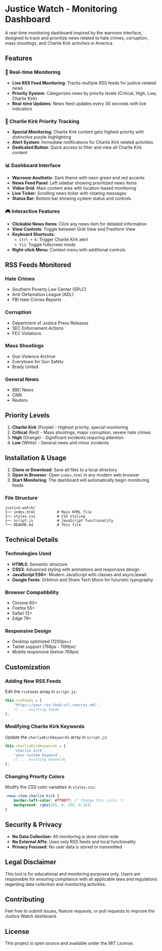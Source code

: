 # Justice Watch - Monitoring Dashboard

A real-time monitoring dashboard inspired by the warroom interface, designed to track and prioritize news related to hate crimes, corruption, mass shootings, and Charlie Kirk activities in America.

## Features

### 🚨 Real-time Monitoring
- **Live RSS Feed Monitoring**: Tracks multiple RSS feeds for justice-related news
- **Priority System**: Categorizes news by priority levels (Critical, High, Low, Charlie Kirk)
- **Real-time Updates**: News feed updates every 30 seconds with live indicators

### 🎯 Charlie Kirk Priority Tracking
- **Special Monitoring**: Charlie Kirk content gets highest priority with distinctive purple highlighting
- **Alert System**: Immediate notifications for Charlie Kirk related activities
- **Dedicated Button**: Quick access to filter and view all Charlie Kirk content

### 📊 Dashboard Interface
- **Warroom Aesthetic**: Dark theme with neon green and red accents
- **News Feed Panel**: Left sidebar showing prioritized news items
- **Video Grid**: Main content area with location-based monitoring
- **Live Ticker**: Scrolling news ticker with rotating messages
- **Status Bar**: Bottom bar showing system status and controls

### 🎮 Interactive Features
- **Clickable News Items**: Click any news item for detailed information
- **View Controls**: Toggle between Grid View and Freeform View
- **Keyboard Shortcuts**: 
  - `Ctrl + K`: Trigger Charlie Kirk alert
  - `F11`: Toggle fullscreen mode
- **Right-click Menu**: Context menu with additional controls

## RSS Feeds Monitored

### Hate Crimes
- Southern Poverty Law Center (SPLC)
- Anti-Defamation League (ADL)
- FBI Hate Crimes Reports

### Corruption
- Department of Justice Press Releases
- SEC Enforcement Actions
- FEC Violations

### Mass Shootings
- Gun Violence Archive
- Everytown for Gun Safety
- Brady United

### General News
- BBC News
- CNN
- Reuters

## Priority Levels

1. **Charlie Kirk** (Purple) - Highest priority, special monitoring
2. **Critical** (Red) - Mass shootings, major corruption, severe hate crimes
3. **High** (Orange) - Significant incidents requiring attention
4. **Low** (White) - General news and minor incidents

## Installation & Usage

1. **Clone or Download**: Save all files to a local directory
2. **Open in Browser**: Open `index.html` in any modern web browser
3. **Start Monitoring**: The dashboard will automatically begin monitoring feeds

### File Structure
```
justice-watch/
├── index.html          # Main HTML file
├── styles.css          # CSS styling
├── script.js           # JavaScript functionality
└── README.md           # This file
```

## Technical Details

### Technologies Used
- **HTML5**: Semantic structure
- **CSS3**: Advanced styling with animations and responsive design
- **JavaScript ES6+**: Modern JavaScript with classes and async/await
- **Google Fonts**: Orbitron and Share Tech Mono for futuristic typography

### Browser Compatibility
- Chrome 60+
- Firefox 55+
- Safari 12+
- Edge 79+

### Responsive Design
- Desktop optimized (1200px+)
- Tablet support (768px - 1199px)
- Mobile responsive (below 768px)

## Customization

### Adding New RSS Feeds
Edit the `rssFeeds` array in `script.js`:
```javascript
this.rssFeeds = [
    'https://your-rss-feed-url.com/rss.xml',
    // ... existing feeds
];
```

### Modifying Charlie Kirk Keywords
Update the `charlieKirkKeywords` array in `script.js`:
```javascript
this.charlieKirkKeywords = [
    'charlie kirk',
    'your custom keyword',
    // ... existing keywords
];
```

### Changing Priority Colors
Modify the CSS color variables in `styles.css`:
```css
.news-item.charlie-kirk {
    border-left-color: #ff00ff; /* Change this color */
    background: rgba(255, 0, 255, 0.15);
}
```

## Security & Privacy

- **No Data Collection**: All monitoring is done client-side
- **No External APIs**: Uses only RSS feeds and local functionality
- **Privacy Focused**: No user data is stored or transmitted

## Legal Disclaimer

This tool is for educational and monitoring purposes only. Users are responsible for ensuring compliance with all applicable laws and regulations regarding data collection and monitoring activities.

## Contributing

Feel free to submit issues, feature requests, or pull requests to improve the Justice Watch dashboard.

## License

This project is open source and available under the MIT License.
